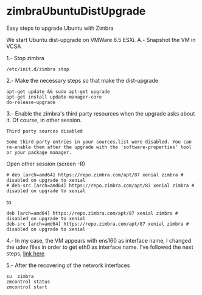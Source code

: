 # zimbraUbuntuDistUpgrade
Easy steps to upgrade Ubuntu with Zimbra

We start Ubuntu dist-upgrade on VMWare 6.5 ESXi.
A.- Snapshot the VM in VCSA 

1.- Stop zimbra
```
/etc/init.d/zimbra stop
```
2.- Make the necessary steps so that make the dist-upgrade
```
apt-get update && sudo apt-get upgrade
apt-get install update-manager-core
do-release-upgrade
```
3.- Enable the zimbra's third party resources when the upgrade asks about it. Of course, in other session.
```
Third party sources disabled

Some third party entries in your sources.list were disabled. You can re-enable them after the upgrade with the 'software-properties' tool or your package manager.
```
Open other session (screen -R)

```
# deb [arch=amd64] https://repo.zimbra.com/apt/87 xenial zimbra # disabled on upgrade to xenial
# deb-src [arch=amd64] https://repo.zimbra.com/apt/87 xenial zimbra # disabled on upgrade to xenial
```

to

```
deb [arch=amd64] https://repo.zimbra.com/apt/87 xenial zimbra # disabled on upgrade to xenial
deb-src [arch=amd64] https://repo.zimbra.com/apt/87 xenial zimbra # disabled on upgrade to xenial
```

4.- In my case, the VM appears with ens160 as interface name, I changed the udev files in order to get eth0 as interface name.
I've followed the next steps, [link here](https://github.com/unai-ss/linux-udev-network-modify)

5.- After the recovering of the network interfaces
```
su  zimbra
zmcontrol status
zmcontrol start
```

